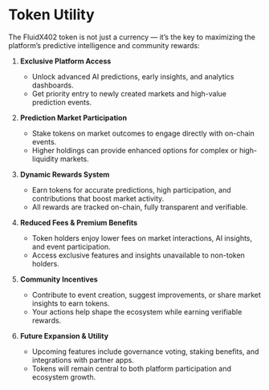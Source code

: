 # Token Utility

The FluidX402 token is not just a currency — it’s the key to maximizing the platform’s predictive intelligence and community rewards:

1. **Exclusive Platform Access**
   - Unlock advanced AI predictions, early insights, and analytics dashboards.
   - Get priority entry to newly created markets and high-value prediction events.

2. **Prediction Market Participation**
   - Stake tokens on market outcomes to engage directly with on-chain events.
   - Higher holdings can provide enhanced options for complex or high-liquidity markets.

3. **Dynamic Rewards System**
   - Earn tokens for accurate predictions, high participation, and contributions that boost market activity.
   - All rewards are tracked on-chain, fully transparent and verifiable.

4. **Reduced Fees & Premium Benefits**
   - Token holders enjoy lower fees on market interactions, AI insights, and event participation.
   - Access exclusive features and insights unavailable to non-token holders.

5. **Community Incentives**
   - Contribute to event creation, suggest improvements, or share market insights to earn tokens.
   - Your actions help shape the ecosystem while earning verifiable rewards.

6. **Future Expansion & Utility**
   - Upcoming features include governance voting, staking benefits, and integrations with partner apps.
   - Tokens will remain central to both platform participation and ecosystem growth.
